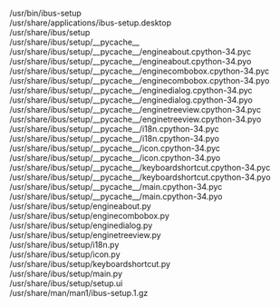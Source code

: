 /usr/bin/ibus-setup  
/usr/share/applications/ibus-setup.desktop  
/usr/share/ibus/setup  
/usr/share/ibus/setup/\_\_pycache\_\_  
/usr/share/ibus/setup/\_\_pycache\_\_/engineabout.cpython-34.pyc  
/usr/share/ibus/setup/\_\_pycache\_\_/engineabout.cpython-34.pyo  
/usr/share/ibus/setup/\_\_pycache\_\_/enginecombobox.cpython-34.pyc  
/usr/share/ibus/setup/\_\_pycache\_\_/enginecombobox.cpython-34.pyo  
/usr/share/ibus/setup/\_\_pycache\_\_/enginedialog.cpython-34.pyc  
/usr/share/ibus/setup/\_\_pycache\_\_/enginedialog.cpython-34.pyo  
/usr/share/ibus/setup/\_\_pycache\_\_/enginetreeview.cpython-34.pyc  
/usr/share/ibus/setup/\_\_pycache\_\_/enginetreeview.cpython-34.pyo  
/usr/share/ibus/setup/\_\_pycache\_\_/i18n.cpython-34.pyc  
/usr/share/ibus/setup/\_\_pycache\_\_/i18n.cpython-34.pyo  
/usr/share/ibus/setup/\_\_pycache\_\_/icon.cpython-34.pyc  
/usr/share/ibus/setup/\_\_pycache\_\_/icon.cpython-34.pyo  
/usr/share/ibus/setup/\_\_pycache\_\_/keyboardshortcut.cpython-34.pyc  
/usr/share/ibus/setup/\_\_pycache\_\_/keyboardshortcut.cpython-34.pyo  
/usr/share/ibus/setup/\_\_pycache\_\_/main.cpython-34.pyc  
/usr/share/ibus/setup/\_\_pycache\_\_/main.cpython-34.pyo  
/usr/share/ibus/setup/engineabout.py  
/usr/share/ibus/setup/enginecombobox.py  
/usr/share/ibus/setup/enginedialog.py  
/usr/share/ibus/setup/enginetreeview.py  
/usr/share/ibus/setup/i18n.py  
/usr/share/ibus/setup/icon.py  
/usr/share/ibus/setup/keyboardshortcut.py  
/usr/share/ibus/setup/main.py  
/usr/share/ibus/setup/setup.ui  
/usr/share/man/man1/ibus-setup.1.gz  
